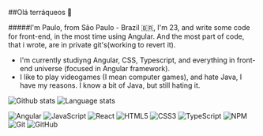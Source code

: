 ##Olá terráqueos 👋

#####I'm Paulo, from São Paulo - Brazil 🇧🇷, I'm 23, and write some code for front-end, in the most time using Angular. And the most part of code, that i wrote, are in private git's(working to revert it).

- I'm currently studiyng Angular, CSS, Typescript, and everything in front-end universe (focused in Angular framework).
- I like to play videogames (I mean computer games), and hate Java, I have my reasons. I know a bit of Java, but still hating it.

![Github stats](https://github-readme-stats.vercel.app/api?username=infinityover&show_icons=true&theme=dracula)
![Language stats](https://github-readme-stats.vercel.app/api/top-langs/?username=infinityover&hide=Jupyter%20Notebook&layout=compact&theme=dracula)

![Angular](https://img.shields.io/badge/-Angular-red?logo=Angular)
![JavaScript](https://img.shields.io/badge/-JavaScript-black?logo=javascript)
![React](https://img.shields.io/badge/-React-black?logo=react)
![HTML5](https://img.shields.io/badge/-HTML5-E34F26?logo=html5&logoColor=white)
![CSS3](https://img.shields.io/badge/-CSS3-1572B6?logo=css3)
![TypeScript](https://img.shields.io/badge/-TypeScript-007ACC?logo=typescript)
![NPM](https://img.shields.io/badge/NPM-CB3837.svg?logo=npm)
![Git](https://img.shields.io/badge/-Git-black?logo=git)
![GitHub](https://img.shields.io/badge/-GitHub-181717?logo=github)
